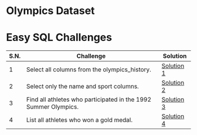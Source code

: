 # Olympics Dataset

# Easy SQL Challenges

| S.N. | Challenge                                                       | Solution                           |
| ---- | --------------------------------------------------------------- | ---------------------------------- |
| 1    | Select all columns from the olympics_history.                   | [Solution 1](/easy/solution_1.sql) |
| 2    | Select only the name and sport columns.                         | [Solution 2](/easy/solution_2.sql) |
| 3    | Find all athletes who participated in the 1992 Summer Olympics. | [Solution 3](/easy/solution_3.sql) |
| 4    | List all athletes who won a gold medal.                         | [Solution 4](/easy/solution_4.sql) |
